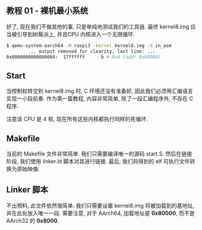 教程 01 - 裸机最小系统
---------------------

好了, 现在我们不做其他的事, 只是单纯地测试我们的工具链. 最终 kernel8.img 应当被引导到树莓派上, 并且CPU 内核进入一个无限循环.

```sh
$ qemu-system-aarch64 -M raspi3 -kernel kernel8.img -d in_asm
        ... output removed for clearity, last line: ...
0x0000000000080004:  17ffffff      b #-0x4 (addr 0x80000)
```

Start
-----

当控制权转交到 kernel8.img 时, C 环境还没有准备好, 因此我们必须用汇编语言实现一小段前奏. 作为第一篇教程, 内容非常简单, 除了一段汇编程序外, 不存在 C 程序.

注意该 CPU 是 4 核, 现在所有这些内核都执行同样的死循环.

Makefile
--------

当前的 Makefile 文件非常简单. 我们只需要编译唯一的源码 start.S. 然后在链接阶段, 我们使用 linker.ld 脚本对其进行链接. 最后, 我们将得到的 elf 可执行文件转换为原始映像.

Linker 脚本
----------

不出预料, 此文件依然很简单. 我们只需要设置 kernel8.img 将被加载到的基地址, 并在此处放入唯一一段. 需要注意, 对于 AArch64, 加载地址是 **0x80000**, 而不是 AArch32 的 **0x8000**.
